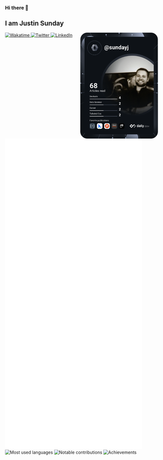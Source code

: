 ### Hi there 👋

## I am Justin Sunday

<div align="left">
<a href="https://wakatime.com/@8161045b-e258-4932-ba45-d84d199eb2f2">
    <img
      src="https://wakatime.com/badge/user/8161045b-e258-4932-ba45-d84d199eb2f2.svg"
      alt="Wakatime"
    />
  </a>
  <a href="https://twitter.com/JustinSunday13">
    <img
      src="https://img.shields.io/twitter/follow/JustinSunday13?label=Twitter&logo=twitter&style=flat-square&color=1da1f2&logoColor=ffffff"
      alt="Twitter"
    />
  </a>
  <a href="https://www.linkedin.com/in/justin-sunday/">
    <img
      src="https://img.shields.io/static/v1?logo=linkedin&style=flat-square&color=0072b1&label=LinkedIn&message=%E2%98%86"
      alt="LinkedIn"
    />
  </a>

  <a href="https://api.daily.dev/get?r=sundayj" target="_blank">
    <img
      width="256"
      align="right"
      src="https://github.com/sundayj/sundayj/blob/main/devcard.svg"
    />
  </a>

</div>


![Metrics](https://raw.githubusercontent.com/sundayj/sundayj/github-metrics/github-metrics.svg)
![Most used languages](https://raw.githubusercontent.com/sundayj/sundayj/github-metrics/language.svg)
![Notable contributions](https://raw.githubusercontent.com/sundayj/sundayj/github-metrics/notable.svg)
![Achievements](https://raw.githubusercontent.com/sundayj/sundayj/github-metrics/achievements.svg)


<!--
**sundayj/sundayj** is a ✨ _special_ ✨ repository because its `README.md` (this file) appears on your GitHub profile.

Here are some ideas to get you started:

- 🔭 I’m currently working on ...
- 🌱 I’m currently learning ...
- 👯 I’m looking to collaborate on ...
- 🤔 I’m looking for help with ...
- 💬 Ask me about ...
- 📫 How to reach me: ...
- 😄 Pronouns: ...
- ⚡ Fun fact: ...
-->
